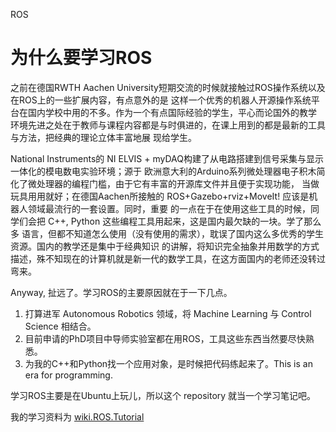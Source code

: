 ROS

# 为什么要学习ROS

之前在德国RWTH Aachen University短期交流的时候就接触过ROS操作系统以及在ROS上的一些扩展内容，有点意外的是
这样一个优秀的机器人开源操作系统平台在国内学校中用的不多。作为一个有点国际经验的学生，平心而论国外的教学
环境先进之处在于教师与课程内容都是与时俱进的，在课上用到的都是最新的工具与方法，把经典的理论立体丰富地展
现给学生。

National Instruments的 NI ELVIS + myDAQ构建了从电路搭建到信号采集与显示一体化的模电数电实验环境；源于
欧洲意大利的Arduino系列微处理器电子积木简化了微处理器的编程门槛，由于它有丰富的开源库文件并且便于实现功能，
当做玩具用用就好；在德国Aachen所接触的 ROS+Gazebo+rviz+MoveIt! 应该是机器人领域最流行的一套设置。同时，重要
的一点在于在使用这些工具的时候，同学们会把 C++, Python 这些编程工具用起来，这是国内最欠缺的一块。学了那么多
语言，但都不知道怎么使用（没有使用的需求），耽误了国内这么多优秀的学生资源。国内的教学还是集中于经典知识
的讲解，将知识完全抽象并用数学的方式描述，殊不知现在的计算机就是新一代的数学工具，在这方面国内的老师还没转过弯来。

Anyway, 扯远了。学习ROS的主要原因就在于一下几点。

1. 打算进军 Autonomous Robotics 领域，将 Machine Learning 与 Control Science 相结合。
2. 目前申请的PhD项目中导师实验室都在用ROS，工具这些东西当然要尽快熟悉。
3. 为我的C++和Python找一个应用对象，是时候把代码练起来了。This is an era for programming.

学习ROS主要是在Ubuntu上玩儿，所以这个 repository 就当一个学习笔记吧。

我的学习资料为
[wiki.ROS.Tutorial](http://wiki.ros.org/cn/ROS/Tutorials)

